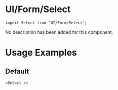# UI/Form/Select

```tsx
import Select from 'UI/Form/Select';
```

No description has been added for this component.

# Usage Examples

## Default

```tsx
<Select />
```